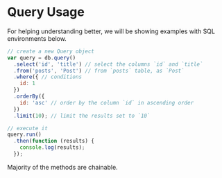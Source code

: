 # Query Usage

For helping understanding better, we will be showing examples with SQL environments below.

```js
// create a new Query object
var query = db.query()
  .select('id', 'title') // select the columns `id` and `title`
  .from('posts', 'Post') // from `posts` table, as `Post`
  .where({ // conditions
    id: 1
  })
  .orderBy({
    id: 'asc' // order by the column `id` in ascending order
  })
  .limit(10); // limit the results set to `10`

// execute it
query.run()
  .then(function (results) {
    console.log(results);
  });
```

Majority of the methods are chainable.
